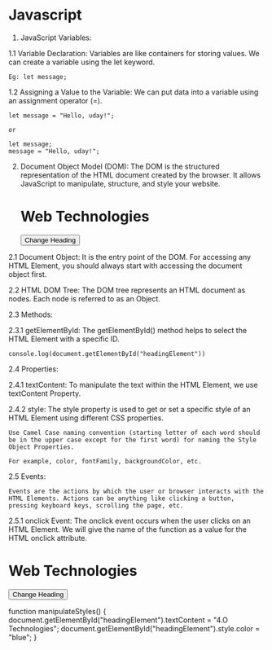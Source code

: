 # Javascript

1. JavaScript Variables:

1.1 Variable Declaration:
Variables are like containers for storing values. We can create a variable using the let keyword.

    Eg: let message;

1.2 Assigning a Value to the Variable:
We can put data into a variable using an assignment operator (=).

    let message = "Hello, uday!";

    or

    let message;
    message = "Hello, uday!";

2. Document Object Model (DOM):
   The DOM is the structured representation of the HTML document created by the browser. It allows JavaScript to manipulate, structure, and style your website.

   <!DOCTYPE html>
   <html>
   <head></head>
   <body>
       <h1>Web Technologies</h1>
       <button>Change Heading</button>
   </body>
   </html>

2.1 Document Object:
It is the entry point of the DOM. For accessing any HTML Element, you should always start with accessing the document object first.

2.2 HTML DOM Tree:
The DOM tree represents an HTML document as nodes. Each node is referred to as an Object.

2.3 Methods:

2.3.1 getElementById:
The getElementById() method helps to select the HTML Element with a specific ID.

    console.log(document.getElementById("headingElement"))

2.4 Properties:

2.4.1 textContent:
To manipulate the text within the HTML Element, we use textContent Property.

2.4.2 style:
The style property is used to get or set a specific style of an HTML Element using different CSS properties.

    Use Camel Case naming convention (starting letter of each word should be in the upper case except for the first word) for naming the Style Object Properties.

    For example, color, fontFamily, backgroundColor, etc.

2.5 Events:

    Events are the actions by which the user or browser interacts with the HTML Elements. Actions can be anything like clicking a button, pressing keyboard keys, scrolling the page, etc.

2.5.1 onclick Event:
The onclick event occurs when the user clicks on an HTML Element. We will give the name of the function as a value for the HTML onclick attribute.

<body>
  <h1 id="headingElement">Web Technologies</h1>
  <button onclick="manipulateStyles()">Change Heading</button>
</body>

function manipulateStyles() {
document.getElementById("headingElement").textContent = "4.O Technologies";
document.getElementById("headingElement").style.color = "blue";
}
